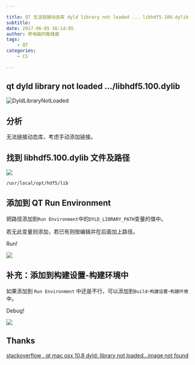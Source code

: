 ```yaml
---

title: QT 无法链接动态库 dyld library not loaded ... libhdf5.100.dylib
subtitle: 
date: 2017-06-05 16:14:05
author: 修电脑的裁缝酱
tags:
	- QT
categories: 
	- CS
	
---
```


## qt dyld library not loaded .../libhdf5.100.dylib


![DyldLibraryNotLoaded](http://ojlsgreog.bkt.clouddn.com/DyldLibraryNotLoaded.png)

## 分析

无法链接动态库，考虑手动添加链接。

<!-- more -->

## 找到 libhdf5.100.dylib 文件及路径

![](http://ojlsgreog.bkt.clouddn.com/hdf5-lib-dylib.jpg)

	/usr/local/opt/hdf5/lib
	
## 添加到 QT Run Environment


把路径添加到`Run Environment`中的`DYLD_LIBRARY_PATH`变量的值中。

若无此变量则添加，若已有则按编辑并在后面加上路径。

Run!

![](http://ojlsgreog.bkt.clouddn.com/QTRunEnvironment.jpg)


## 补充：添加到构建设置-构建环境中

如果添加到 `Run Environment` 中还是不行，可以添加到`Build`-`构建设置`-`构建环境`中。

Debug!

![](http://ojlsgreog.bkt.clouddn.com/QtDebugEnvironment.jpg)

## Thanks

[stackoverflow . qt mac osx 10.8 dyld: library not loaded…image not found](http://stackoverflow.com/questions/13611740/qt-mac-osx-10-8-dyld-library-not-loaded-image-not-found)